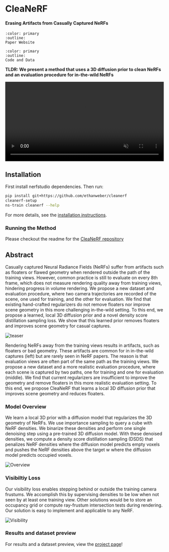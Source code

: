 # CleaNeRF

<h4>Erasing Artifacts from Casually Captured NeRFs</h4>

```{button-link} https://ethanweber.me/CleaNeRF
:color: primary
:outline:
Paper Website
```

```{button-link} https://github.com/ethanweber/CleaNeRF
:color: primary
:outline:
Code and Data
```

**TLDR: We present a method that uses a 3D diffusion prior to clean NeRFs and an evaluation procedure for in-the-wild NeRFs**

<video id="teaser" muted autoplay playsinline loop controls width="100%">
    <source id="mp4" src="https://ethanweber.me/CleaNeRF/media/car-fly-swipe.mp4" type="video/mp4">
</video>

## Installation

First install nerfstudio dependencies. Then run:

```bash
pip install git+https://github.com/ethanweber/cleanerf
cleanerf-setup
ns-train cleanerf --help
```

For more details, see the [installation instructions](https://github.com/ethanweber/CleaNeRF).
 
### Running the Method

Please checkout the readme for the [CleaNeRF repository](https://github.com/ethanweber/CleaNeRF)

## Abstract
 
Casually captured Neural Radiance Fields (NeRFs) suffer from artifacts such as floaters or flawed geometry when rendered outside the path of the training views. However, common practice is still to evaluate on every 8th frame, which does not measure rendering quality away from training views, hindering progress in volume rendering. We propose a new dataset and evaluation procedure, where two camera trajectories are recorded of the scene, one used for training, and the other for evaluation. We find that existing hand-crafted regularizers do not remove floaters nor improve scene geometry in this more challenging in-the-wild setting. To this end, we propose a learned, local 3D diffusion prior and a novel density score distillation sampling loss. We show that this learned prior removes floaters and improves scene geometry for casual captures.

![teaser](https://ethanweber.me/CleaNeRF/media/teaser.png)

Rendering NeRFs away from the training views results in artifacts, such as floaters or bad geometry. These artifacts are common for in in-the-wild captures (left) but are rarely seen in NeRF papers. The reason is that evaluation views are often part of the same path as the training views. We propose a new dataset and a more realistic evaluation procedure, where each scene is captured by two paths, one for training and one for evaluation (middle). We find that current regularizers are insufficient to improve the geometry and remove floaters in this more realistic evaluation setting. To this end, we propose CleaNeRF that learns a local 3D diffusion prior that improves scene geometry and reduces floaters. 

### Model Overview

We learn a local 3D prior with a diffusion model that regularizes the 3D geometry of NeRFs. We use importance sampling to query a cube with NeRF densities. We binarize these densities and perform one single denoising step using a pre-trained 3D diffusion model. With these denoised densities, we compute a density score distillation sampling (DSDS) that penalizes NeRF densities where the diffusion model predicts empty voxels and pushes the NeRF densities above the target w where the diffusion model predicts occupied voxels.

![Overview](https://ethanweber.me/CleaNeRF/media/method.png)


### Visibiltiy Loss

Our visibility loss enables stepping behind or outside the training camera frustums. We accomplish this by supervising densities to be low when not seen by at least one training view. Other solutions would be to store an occupancy grid or compute ray-frustum intersection tests during rendering. Our solution is easy to implement and applicable to any NeRF.

![Visibility](https://ethanweber.me/CleaNeRF/media/visibility_loss.png)

### Results and dataset preview

For results and a dataset preview, view the [project page](https://ethanweber.me/CleaNeRF)!